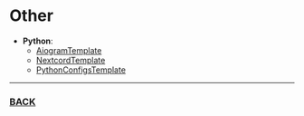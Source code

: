 # Other
- **Python**:
  - [AiogramTemplate](https://github.com/BaggerFast/AiogramTemplate)
  - [NextcordTemplate](https://github.com/BaggerFast/NextcordTemplate)
  - [PythonConfigsTemplate](https://github.com/BaggerFast/PythonConfigsTemplate)
--------
### [BACK](main.md)